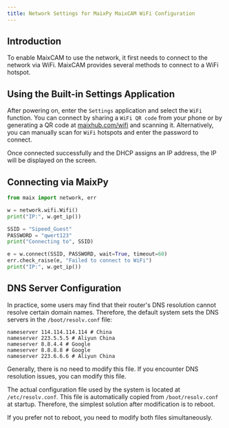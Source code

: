 ```yaml
---
title: Network Settings for MaixPy MaixCAM WiFi Configuration
---
```


## Introduction

To enable MaixCAM to use the network, it first needs to connect to the network via WiFi. MaixCAM provides several methods to connect to a WiFi hotspot.

## Using the Built-in Settings Application

After powering on, enter the `Settings` application and select the `WiFi` function. You can connect by sharing a `WiFi QR code` from your phone or by generating a QR code at [maixhub.com/wifi](https://maixhub.com/wifi) and scanning it. Alternatively, you can manually scan for `WiFi` hotspots and enter the password to connect.

Once connected successfully and the DHCP assigns an IP address, the IP will be displayed on the screen.

## Connecting via MaixPy

```python
from maix import network, err

w = network.wifi.Wifi()
print("IP:", w.get_ip())

SSID = "Sipeed_Guest"
PASSWORD = "qwert123"
print("Connecting to", SSID)

e = w.connect(SSID, PASSWORD, wait=True, timeout=60)
err.check_raise(e, "Failed to connect to WiFi")
print("IP:", w.get_ip())
```

## DNS Server Configuration

In practice, some users may find that their router's DNS resolution cannot resolve certain domain names. Therefore, the default system sets the DNS servers in the `/boot/resolv.conf` file:

```shell
nameserver 114.114.114.114 # China
nameserver 223.5.5.5 # Aliyun China
nameserver 8.8.4.4 # Google
nameserver 8.8.8.8 # Google
nameserver 223.6.6.6 # Aliyun China
```

Generally, there is no need to modify this file. If you encounter DNS resolution issues, you can modify this file.

The actual configuration file used by the system is located at `/etc/resolv.conf`. This file is automatically copied from `/boot/resolv.conf` at startup. Therefore, the simplest solution after modification is to reboot.

If you prefer not to reboot, you need to modify both files simultaneously.

